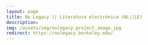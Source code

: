 ```yaml
---
layout: page
title: No Legacy || Literatura electrónica (NL||LE)
description: 
img: /assets/img/nolegacy_project_image.jpg
redirect: https://nolegacy.berkeley.edu/
---
```


